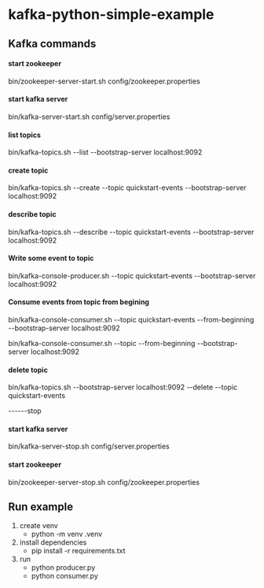 # kafka-python-simple-example

## Kafka commands

#### start zookeeper
bin/zookeeper-server-start.sh config/zookeeper.properties

#### start kafka server
bin/kafka-server-start.sh config/server.properties

#### list topics
bin/kafka-topics.sh --list --bootstrap-server localhost:9092

#### create topic
bin/kafka-topics.sh --create --topic quickstart-events --bootstrap-server localhost:9092

#### describe topic
bin/kafka-topics.sh --describe --topic quickstart-events --bootstrap-server localhost:9092


#### Write some event to topic
bin/kafka-console-producer.sh --topic quickstart-events --bootstrap-server localhost:9092

#### Consume events from topic from begining <offset>
bin/kafka-console-consumer.sh --topic quickstart-events --from-beginning --bootstrap-server localhost:9092


bin/kafka-console-consumer.sh --topic <any topic name> --from-beginning --bootstrap-server localhost:9092

#### delete topic
bin/kafka-topics.sh --bootstrap-server localhost:9092 --delete --topic  quickstart-events


------stop
#### start kafka server
bin/kafka-server-stop.sh config/server.properties

#### start zookeeper
bin/zookeeper-server-stop.sh config/zookeeper.properties


## Run example

1. create venv 
    - python -m venv .venv
2. install dependencies
    - pip install -r requirements.txt
3. run
    - python producer.py
    - python consumer.py
